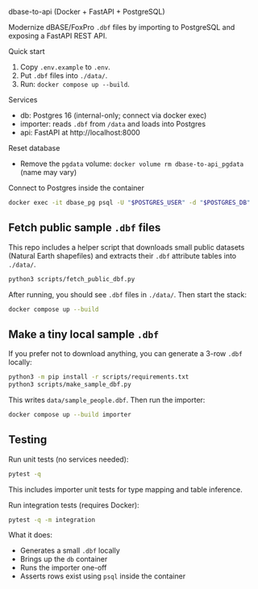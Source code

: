 dbase-to-api (Docker + FastAPI + PostgreSQL)

Modernize dBASE/FoxPro `.dbf` files by importing to PostgreSQL and exposing a FastAPI REST API.

Quick start
1) Copy `.env.example` to `.env`.
2) Put `.dbf` files into `./data/`.
3) Run: `docker compose up --build`.

Services
- db: Postgres 16 (internal-only; connect via docker exec)
- importer: reads `.dbf` from `/data` and loads into Postgres
- api: FastAPI at http://localhost:8000

Reset database
- Remove the `pgdata` volume: `docker volume rm dbase-to-api_pgdata` (name may vary)

Connect to Postgres inside the container
```bash
docker exec -it dbase_pg psql -U "$POSTGRES_USER" -d "$POSTGRES_DB"
```

## Fetch public sample `.dbf` files

This repo includes a helper script that downloads small public datasets (Natural Earth shapefiles) and extracts their `.dbf` attribute tables into `./data/`.

```bash
python3 scripts/fetch_public_dbf.py
```

After running, you should see `.dbf` files in `./data/`. Then start the stack:

```bash
docker compose up --build
```

## Make a tiny local sample `.dbf`

If you prefer not to download anything, you can generate a 3-row `.dbf` locally:

```bash
python3 -m pip install -r scripts/requirements.txt
python3 scripts/make_sample_dbf.py
```

This writes `data/sample_people.dbf`. Then run the importer:

```bash
docker compose up --build importer
```

## Testing

Run unit tests (no services needed):

```bash
pytest -q
```

This includes importer unit tests for type mapping and table inference.

Run integration tests (requires Docker):

```bash
pytest -q -m integration
```

What it does:
- Generates a small `.dbf` locally
- Brings up the `db` container
- Runs the importer one-off
- Asserts rows exist using `psql` inside the container

